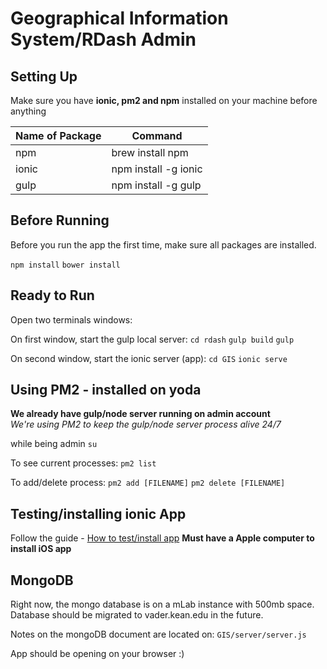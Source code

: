 # Geographical Information System/RDash Admin 

## Setting Up
Make sure you have **ionic, pm2 and npm** installed on your machine before anything

Name of Package | Command
------------ | -------------
npm | brew install npm
ionic | npm install -g ionic
gulp | npm install -g gulp


## Before Running
Before you run the app the first time, make sure all packages are installed.

```npm install```
```bower install```

## Ready to Run
Open two terminals windows:

On first window, start the gulp local server:
```cd rdash```
```gulp build```
```gulp```

On second window, start the ionic server (app):
```cd GIS```
```ionic serve```

## Using PM2 - installed on yoda
**We already have gulp/node server running on admin account**
<br>
<i>We're using PM2 to keep the gulp/node server process alive 24/7</i>

while being admin
```su```

To see current processes:
```pm2 list```

To add/delete process:
```pm2 add [FILENAME]```
```pm2 delete [FILENAME]```

## Testing/installing ionic App
Follow the guide - [How to test/install app](http://ionicframework.com/docs/v1/guide/testing.html)
**Must have a Apple computer to install iOS app**

## MongoDB
Right now, the mongo database is on a mLab instance with 500mb space. Database should be migrated to vader.kean.edu in the future.

Notes on the mongoDB document are located on: ```GIS/server/server.js```

App should be opening on your browser :)
